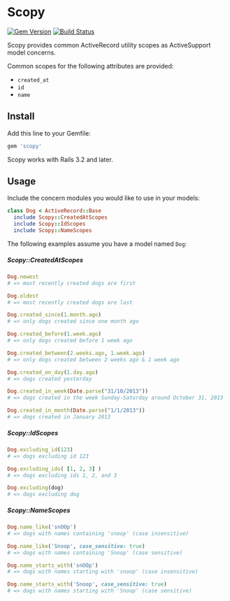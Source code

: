 # Scopy

[![Gem Version](http://img.shields.io/gem/v/scopy.svg)](http://rubygems.org/gems/scopy)
[![Build Status](http://img.shields.io/travis/neighborland/scopy.svg)](https://travis-ci.org/neighborland/scopy)

Scopy provides common ActiveRecord utility scopes as ActiveSupport model concerns.

Common scopes for the following attributes are provided:

* `created_at`
* `id`
* `name`

## Install

Add this line to your Gemfile:

```ruby
gem 'scopy'
```

Scopy works with Rails 3.2 and later.

## Usage

Include the concern modules you would like to use in your models:

```ruby
class Dog < ActiveRecord::Base
  include Scopy::CreatedAtScopes
  include Scopy::IdScopes
  include Scopy::NameScopes
```

The following examples assume you have a model named `Dog`:

##### Scopy::CreatedAtScopes

```ruby
Dog.newest
# => most recently created dogs are first

Dog.oldest
# => most recently created dogs are last

Dog.created_since(1.month.ago)
# => only dogs created since one month ago

Dog.created_before(1.week.ago)
# => only dogs created before 1 week ago

Dog.created_between(2.weeks.ago, 1.week.ago)
# => only dogs created between 2 weeks ago & 1 week ago

Dog.created_on_day(1.day.ago)
# => dogs created yesterday

Dog.created_in_week(Date.parse("31/10/2013"))
# => dogs created in the week Sunday-Saturday around October 31, 2013

Dog.created_in_month(Date.parse("1/1/2013"))
# => dogs created in January 2013
```

##### Scopy::IdScopes

```ruby
Dog.excluding_id(123)
# => dogs excluding id 123

Dog.excluding_ids( [1, 2, 3] )
# => dogs excluding ids 1, 2, and 3

Dog.excluding(dog)
# => dogs excluding dog
```

##### Scopy::NameScopes

```ruby
Dog.name_like('snOOp')
# => dogs with names containing 'snoop' (case insensitive)

Dog.name_like('Snoop', case_sensitive: true)
# => dogs with names containing 'Snoop' (case sensitive)

Dog.name_starts_with('snOOp')
# => dogs with names starting with 'snoop' (case insensitive)

Dog.name_starts_with('Snoop', case_sensitive: true)
# => dogs with names starting with 'Snoop' (case sensitive)
```


